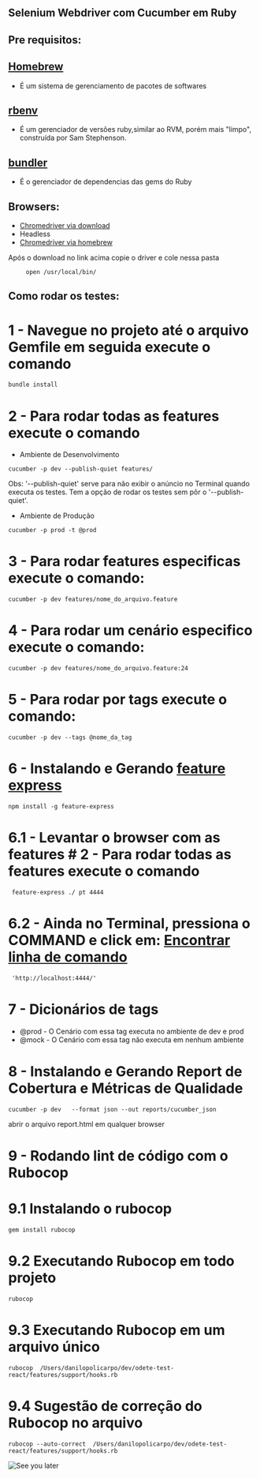 ## Selenium Webdriver com Cucumber em Ruby 

## Pre requisitos:

## [Homebrew](https://brew.sh/index_pt-br) 
* É um sistema de gerenciamento de pacotes de softwares

## [rbenv](https://github.com/danilopolicarpos/rbenv)
* É um gerenciador de versões ruby,similar ao RVM, porém mais "limpo", construída por Sam Stephenson.

## [bundler](https://bundler.io/man/bundle-install.1.html)
* É o gerenciador de dependencias das gems do Ruby

## Browsers:
* [Chromedriver via download](https://chromedriver.chromium.org/downloads)
* Headless
* [Chromedriver via homebrew](https://stackoverflow.com/questions/50086506/brew-install-chromedriver-not-working)

Após o download no link acima copie o driver e cole nessa pasta
```
     open /usr/local/bin/
```


## Como rodar os testes:

# 1 - Navegue no projeto até o arquivo Gemfile em seguida execute o comando 
```
bundle install
```
# 2 - Para rodar todas as features execute o comando
* Ambiente de Desenvolvimento
```
cucumber -p dev --publish-quiet features/
```
Obs: '--publish-quiet' serve para não exibir o anúncio no Terminal quando executa os testes. Tem a opção de rodar os testes sem pôr o '--publish-quiet'.

* Ambiente de Produção
```
cucumber -p prod -t @prod
```

# 3 - Para rodar features especificas execute o comando: 

```
cucumber -p dev features/nome_do_arquivo.feature
```
# 4 - Para rodar um cenário especifico execute o comando:

```
cucumber -p dev features/nome_do_arquivo.feature:24
```

# 5 - Para rodar por tags execute o comando:
```
cucumber -p dev --tags @nome_da_tag
```

# 6 - Instalando e Gerando [feature express](https://www.npmjs.com/package/feature-express) 
```
npm install -g feature-express 
```

# 6.1 - Levantar o browser com as features # 2 - Para rodar todas as features execute o comando
```
 feature-express ./ pt 4444
```
# 6.2 - Ainda no Terminal, pressiona o COMMAND e click em: [Encontrar linha de comando](https://www.npmjs.com/package/feature-express)
```
 'http://localhost:4444/'
```

# 7 - Dicionários de tags
- @prod - O Cenário com essa tag executa no ambiente de dev e prod
- @mock - O Cenário com essa tag não executa em nenhum ambiente 

# 8 - Instalando e Gerando Report de Cobertura e Métricas de Qualidade
```
cucumber -p dev   --format json --out reports/cucumber_json
```
abrir o arquivo report.html em qualquer browser

# 9 - Rodando lint de código com o Rubocop

# 9.1 Instalando o rubocop
```
gem install rubocop
```

# 9.2 Executando Rubocop em todo projeto
```
rubocop
```

# 9.3 Executando Rubocop em um arquivo único 
```
rubocop  /Users/danilopolicarpo/dev/odete-test-react/features/support/hooks.rb
```

# 9.4 Sugestão de correção do Rubocop no arquivo 
```
rubocop --auto-correct  /Users/danilopolicarpo/dev/odete-test-react/features/support/hooks.rb
```




![See you later](https://media.giphy.com/media/fxe8v45NNXFd4jdaNI/giphy.gif)

